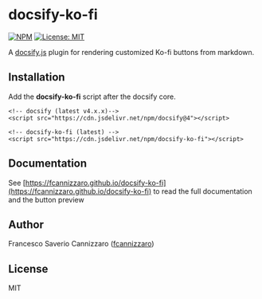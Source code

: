 # docsify-ko-fi

[![NPM](https://img.shields.io/npm/v/docsify-ko-fi.svg?style=flat)](https://www.npmjs.com/package/docsify-ko-fi)
[![License: MIT](https://img.shields.io/badge/License-MIT-yellow.svg?style=flat)](https://github.com/VagnerDomingues/docsify-ko-fi/blob/master/LICENSE)

A [docsify.js](https://docsify.js.org) plugin for rendering customized Ko-fi buttons from markdown.

<!-- panels:start -->

<!-- div:title-panel -->

## Installation

Add the **docsify-ko-fi** script after the docsify core.

```haml
<!-- docsify (latest v4.x.x)-->
<script src="https://cdn.jsdelivr.net/npm/docsify@4"></script>

<!-- docsify-ko-fi (latest) -->
<script src="https://cdn.jsdelivr.net/npm/docsify-ko-fi"></script>
```

## Documentation

See [https://fcannizzaro.github.io/docsify-ko-fi](https://fcannizzaro.github.io/docsify-ko-fi) to read the full
documentation and the button preview

## Author

Francesco Saverio Cannizzaro ([fcannizzaro](https://github.com/fcannizzaro))

## License

MIT
